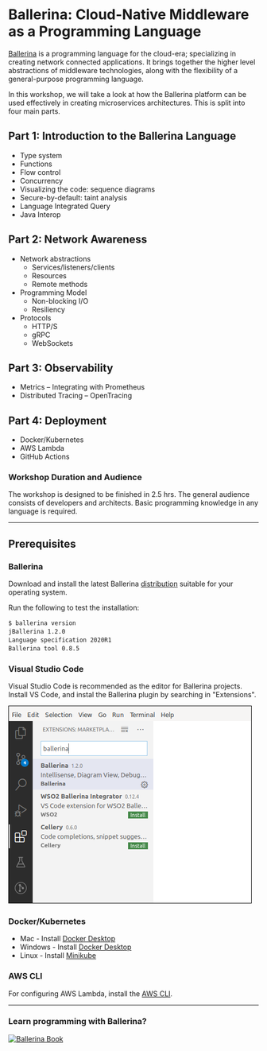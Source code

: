 # Ballerina: Cloud-Native Middleware as a Programming Language

[Ballerina](http://ballerina.io) is a programming language for the cloud-era; specializing in creating network connected applications. It brings together the higher level abstractions of middleware technologies, along with the flexibility of a general-purpose programming language. 

In this workshop, we will take a look at how the Ballerina platform can be used effectively in creating microservices architectures. This is split into four main parts. 

## Part 1: Introduction to the Ballerina Language
- Type system
- Functions
- Flow control
- Concurrency
- Visualizing the code: sequence diagrams
- Secure-by-default: taint analysis
- Language Integrated Query
- Java Interop

## Part 2: Network Awareness
- Network abstractions
  - Services/listeners/clients
  - Resources
  - Remote methods
- Programming Model
  - Non-blocking I/O
  - Resiliency
- Protocols
  - HTTP/S
  - gRPC
  - WebSockets

## Part 3: Observability
- Metrics – Integrating with Prometheus
- Distributed Tracing – OpenTracing

## Part 4: Deployment
- Docker/Kubernetes
- AWS Lambda
- GitHub Actions

### Workshop Duration and Audience
The workshop is designed to be finished in 2.5 hrs. The general audience consists of developers and architects. Basic programming knowledge in any language is required. 

---

## Prerequisites

### Ballerina
Download and install the latest Ballerina [distribution](https://ballerina.io/downloads/) suitable for your operating system. 

Run the following to test the installation:

```bash
$ ballerina version
jBallerina 1.2.0
Language specification 2020R1
Ballerina tool 0.8.5
```

### Visual Studio Code
Visual Studio Code is recommended as the editor for Ballerina projects. Install VS Code, and instal the Ballerina plugin by searching in "Extensions". 

![VS Code Ballerina](images/vs-code-ballerina.png)

### Docker/Kubernetes
- Mac - Install [Docker Desktop](https://store.docker.com/editions/community/docker-ce-desktop-mac)
- Windows - Install [Docker Desktop](https://store.docker.com/editions/community/docker-ce-desktop-windows)
- Linux - Install [Minikube](https://github.com/kubernetes/minikube)

### AWS CLI
For configuring AWS Lambda, install the [AWS CLI](https://docs.aws.amazon.com/cli/latest/userguide/install-cliv2.html). 

---

### Learn programming with Ballerina?
[![Ballerina Book](https://images-na.ssl-images-amazon.com/images/I/41r9swbGcXL._SX348_BO1,204,203,200_.jpg)](https://www.amazon.com/Beginning-Ballerina-Programming-Novice-Professional/dp/1484251385/)

